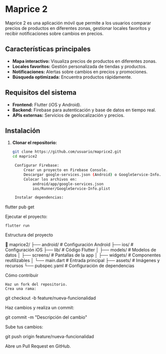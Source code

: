 # Maprice 2

Maprice 2 es una aplicación móvil que permite a los usuarios comparar precios de productos en diferentes zonas, gestionar locales favoritos y recibir notificaciones sobre cambios en precios.

## Características principales
- **Mapa interactivo:** Visualiza precios de productos en diferentes zonas.
- **Locales favoritos:** Gestión personalizada de tiendas y productos.
- **Notificaciones:** Alertas sobre cambios en precios y promociones.
- **Búsqueda optimizada:** Encuentra productos rápidamente.

## Requisitos del sistema
- **Frontend:** Flutter (iOS y Android).
- **Backend:** Firebase para autenticación y base de datos en tiempo real.
- **APIs externas:** Servicios de geolocalización y precios.

## Instalación

1. **Clonar el repositorio:**
   ```bash
   git clone https://github.com/usuario/maprice2.git
   cd maprice2

    Configurar Firebase:
        Crear un proyecto en Firebase Console.
        Descargar google-services.json (Android) o GoogleService-Info.plist (iOS).
        Colocar los archivos en:
            android/app/google-services.json
            ios/Runner/GoogleService-Info.plist

    Instalar dependencias:

flutter pub get

Ejecutar el proyecto:

    flutter run

Estructura del proyecto

📂 maprice2/
├── android/           # Configuración Android
├── ios/               # Configuración iOS
├── lib/               # Código Flutter
│   ├── models/        # Modelos de datos
│   ├── screens/       # Pantallas de la app
│   ├── widgets/       # Componentes reutilizables
│   └── main.dart      # Entrada principal
├── assets/            # Imágenes y recursos
└── pubspec.yaml       # Configuración de dependencias

Cómo contribuir

    Haz un fork del repositorio.
    Crea una rama:

git checkout -b feature/nueva-funcionalidad

Haz cambios y realiza un commit:

git commit -m "Descripción del cambio"

Sube tus cambios:

git push origin feature/nueva-funcionalidad

Abre un Pull Request en GitHub.
